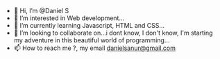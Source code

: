 - 👋 Hi, I’m @Daniel S
- 👀 I’m interested in Web development...
- 🌱 I’m currently learning Javascript, HTML and CSS...
- 💞️ I’m looking to collaborate on...i dont know, I don't know, I'm starting my adventure in this beautiful world of programming...
- 📫 How to reach me ?, my email danielsanur@gmail.com

<!---
MistralCR/MistralCR is a ✨ special ✨ repository because its `README.md` (this file) appears on your GitHub profile.
You can click the Preview link to take a look at your changes.
--->

